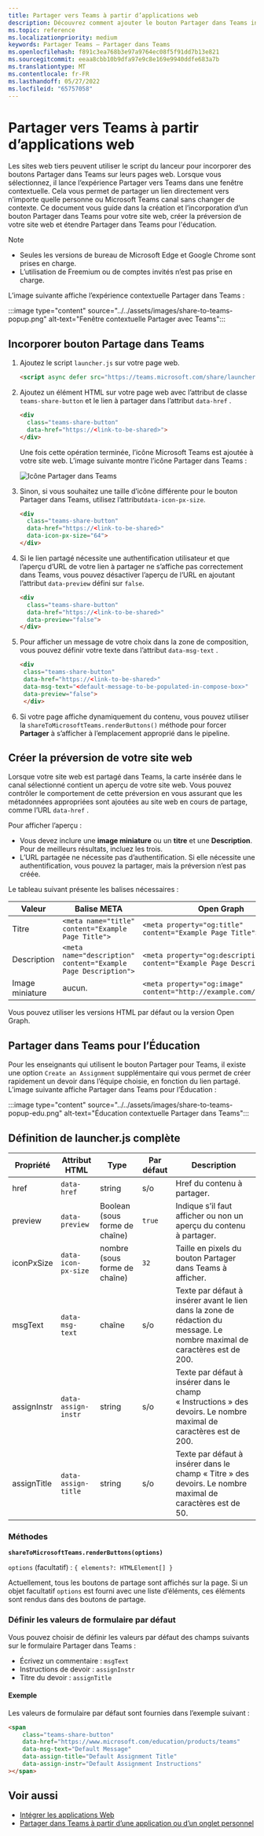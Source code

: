 ```yaml
---
title: Partager vers Teams à partir d’applications web
description: Découvrez comment ajouter le bouton Partager dans Teams incorporé sur votre site web, avec un aperçu du site web, à l’aide d’exemples de code
ms.topic: reference
ms.localizationpriority: medium
keywords: Partager Teams – Partager dans Teams
ms.openlocfilehash: f891c3ea768b3e97a9764ec08f5f91dd7b13e821
ms.sourcegitcommit: eeaa8cbb10b9dfa97e9c8e169e9940ddfe683a7b
ms.translationtype: MT
ms.contentlocale: fr-FR
ms.lasthandoff: 05/27/2022
ms.locfileid: "65757058"
---
```

# <a name="share-to-teams-from-web-apps"></a>Partager vers Teams à partir d’applications web

Les sites web tiers peuvent utiliser le script du lanceur pour incorporer des boutons Partager dans Teams sur leurs pages web. Lorsque vous sélectionnez, il lance l’expérience Partager vers Teams dans une fenêtre contextuelle. Cela vous permet de partager un lien directement vers n’importe quelle personne ou Microsoft Teams canal sans changer de contexte. Ce document vous guide dans la création et l’incorporation d’un bouton Partager dans Teams pour votre site web, créer la préversion de votre site web et étendre Partager dans Teams pour l'éducation.

> [!NOTE]
>
> * Seules les versions de bureau de Microsoft&nbsp;Edge et Google Chrome sont prises en charge.
> * L’utilisation de Freemium ou de comptes invités n’est pas prise en charge.  

L’image suivante affiche l’expérience contextuelle Partager dans Teams :

:::image type="content" source="../../assets/images/share-to-teams-popup.png" alt-text="Fenêtre contextuelle Partager avec Teams":::

## <a name="embed-a-share-to-teams-button"></a>Incorporer bouton Partage dans Teams

1. Ajoutez le script `launcher.js` sur votre page web.

    ```html
    <script async defer src="https://teams.microsoft.com/share/launcher.js"></script>
    ```

1. Ajoutez un élément HTML sur votre page web avec l’attribut de classe `teams-share-button` et le lien à partager dans l’attribut `data-href` .

    ```html
    <div
      class="teams-share-button"
      data-href="https://<link-to-be-shared>">
    </div>
    ```

    Une fois cette opération terminée, l’icône Microsoft Teams est ajoutée à votre site web. L’image suivante montre l’icône Partager dans Teams :

    ![Icône Partager dans Teams](~/assets/icons/share-to-teams-icon.png)

1. Sinon, si vous souhaitez une taille d’icône différente pour le bouton Partager dans Teams, utilisez l’attribut`data-icon-px-size`.

    ```html
    <div
      class="teams-share-button"
      data-href="https://<link-to-be-shared>"
      data-icon-px-size="64">
    </div>
    ```

1. Si le lien partagé nécessite une authentification utilisateur et que l’aperçu d’URL de votre lien à partager ne s’affiche pas correctement dans Teams, vous pouvez désactiver l’aperçu de l’URL en ajoutant l’attribut `data-preview` défini sur `false`.

    ```html
    <div
      class="teams-share-button"
      data-href="https://<link-to-be-shared>"
      data-preview="false">
    </div>
    ```

1. Pour afficher un message de votre choix dans la zone de composition, vous pouvez définir votre texte dans l’attribut `data-msg-text` .

     ```html
     <div
      class="teams-share-button"
      data-href="https://<link-to-be-shared>"
      data-msg-text="<default-message-to-be-populated-in-compose-box>"
      data-preview="false">
      </div>
     ```

1. Si votre page affiche dynamiquement du contenu, vous pouvez utiliser la `shareToMicrosoftTeams.renderButtons()` méthode pour forcer **Partager** à s’afficher à l’emplacement approprié dans le pipeline.

## <a name="craft-your-website-preview"></a>Créer la préversion de votre site web

Lorsque votre site web est partagé dans Teams, la carte insérée dans le canal sélectionné contient un aperçu de votre site web. Vous pouvez contrôler le comportement de cette préversion en vous assurant que les métadonnées appropriées sont ajoutées au site web en cours de partage, comme l’URL `data-href` .  

Pour afficher l’aperçu :

* Vous devez inclure une **image miniature** ou un **titre** et une **Description**. Pour de meilleurs résultats, incluez les trois.
* L’URL partagée ne nécessite pas d’authentification. Si elle nécessite une authentification, vous pouvez la partager, mais la préversion n’est pas créée.

Le tableau suivant présente les balises nécessaires :

|Valeur|Balise META| Open Graph|
|----|----|----|
|Titre|`<meta name="title" content="Example Page Title">`|`<meta property="og:title" content="Example Page Title">`|
|Description|`<meta name="description" content="Example Page Description">`|`<meta property="og:description" content="Example Page Description">`|
|Image miniature| aucun. |`<meta property="og:image" content="http://example.com/image.jpg">`|

Vous pouvez utiliser les versions HTML par défaut ou la version Open Graph.

## <a name="share-to-teams-for-education"></a>Partager dans Teams pour l’Éducation

Pour les enseignants qui utilisent le bouton Partager pour Teams, il existe une option `Create an Assignment` supplémentaire qui vous permet de créer rapidement un devoir dans l’équipe choisie, en fonction du lien partagé. L’image suivante affiche Partager dans Teams pour l’Éducation :

:::image type="content" source="../../assets/images/share-to-teams-popup-edu.png" alt-text="Éducation contextuelle Partager dans Teams":::

## <a name="full-launcherjs-definition"></a>Définition de launcher.js complète

| Propriété | Attribut HTML | Type | Par défaut | Description |
| -------------- | ---------------------- | --------------------- | ------- | ---------------------------------------------------------------------- |
| href | `data-href` | string | s/o | Href du contenu à partager. |
| preview | `data-preview` | Boolean (sous forme de chaîne) | `true` | Indique s’il faut afficher ou non un aperçu du contenu à partager. |
| iconPxSize | `data-icon-px-size` | nombre (sous forme de chaîne) | `32` | Taille en pixels du bouton Partager dans Teams à afficher. |
| msgText | `data-msg-text` | chaîne | s/o | Texte par défaut à insérer avant le lien dans la zone de rédaction du message. Le nombre maximal de caractères est de 200. |
| assignInstr | `data-assign-instr` | string | s/o | Texte par défaut à insérer dans le champ « Instructions » des devoirs. Le nombre maximal de caractères est de 200. |
| assignTitle | `data-assign-title` | string | s/o | Texte par défaut à insérer dans le champ « Titre » des devoirs. Le nombre maximal de caractères est de 50. |

### <a name="methods"></a>Méthodes

**`shareToMicrosoftTeams.renderButtons(options)`**

`options` (facultatif) : `{ elements?: HTMLElement[] }`

Actuellement, tous les boutons de partage sont affichés sur la page. Si un objet facultatif `options` est fourni avec une liste d’éléments, ces éléments sont rendus dans des boutons de partage.

### <a name="set-default-form-values"></a>Définir les valeurs de formulaire par défaut

Vous pouvez choisir de définir les valeurs par défaut des champs suivants sur le formulaire Partager dans Teams :

* Écrivez un commentaire : `msgText`
* Instructions de devoir : `assignInstr`
* Titre du devoir : `assignTitle`

#### <a name="example"></a>Exemple

 Les valeurs de formulaire par défaut sont fournies dans l’exemple suivant :

```html
<span
    class="teams-share-button"
    data-href="https://www.microsoft.com/education/products/teams"
    data-msg-text="Default Message"
    data-assign-title="Default Assignment Title"
    data-assign-instr="Default Assignment Instructions"
></span>
```

## <a name="see-also"></a>Voir aussi

* [Intégrer les applications Web](~/samples/integrate-web-apps-overview.md)
* [Partager dans Teams à partir d’une application ou d’un onglet personnel](share-to-teams-from-personal-app-or-tab.md)
